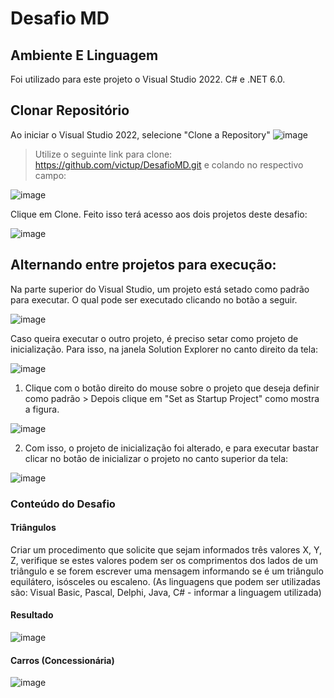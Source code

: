 # Desafio MD

## Ambiente E Linguagem
Foi utilizado para este projeto o Visual Studio 2022. C# e .NET 6.0.

## Clonar Repositório
Ao iniciar o Visual Studio 2022, selecione "Clone a Repository"
![image](https://user-images.githubusercontent.com/38474570/209268171-060a57fb-22b7-4382-bb95-57d171afaf33.png)

>Utilize o seguinte link para clone: https://github.com/victup/DesafioMD.git e colando no respectivo campo: 

![image](https://user-images.githubusercontent.com/38474570/209268353-0d4cf0c9-5e7a-4a31-9540-34692b482069.png)

Clique em Clone. Feito isso terá acesso aos dois projetos deste desafio: 

![image](https://user-images.githubusercontent.com/38474570/209268498-44c56df8-6711-4938-a4d5-171c0a4fa453.png)


## Alternando entre projetos para execução:

Na parte superior do Visual Studio, um projeto está setado como padrão para executar. O qual pode ser executado clicando no botão a seguir.

![image](https://user-images.githubusercontent.com/38474570/209268852-cae8a622-a8e9-4c2a-b60f-35032d7c3102.png)

Caso queira executar o outro projeto, é preciso setar como projeto de inicialização. Para isso, na janela Solution Explorer no canto direito da tela:

![image](https://user-images.githubusercontent.com/38474570/209269019-30c22cd3-452e-4223-949b-df0c7409137f.png)

1. Clique com o botão direito do mouse sobre o projeto que deseja definir como padrão > Depois clique em  "Set as Startup Project" como mostra a figura.

![image](https://user-images.githubusercontent.com/38474570/209269093-7ef07516-9097-48bd-b467-650a857a5b63.png)

2. Com isso, o projeto de inicialização foi alterado, e para executar bastar clicar no botão de inicializar o projeto no canto superior da tela:

![image](https://user-images.githubusercontent.com/38474570/209269231-ad26012c-7bdc-41ad-86a5-190cd55db7df.png)



### Conteúdo do Desafio

#### Triângulos
Criar um procedimento que solicite que sejam informados três valores X, Y, Z, verifique se estes valores podem ser os comprimentos dos lados de um triângulo e se forem escrever uma mensagem informando se é um triângulo equilátero, isósceles ou escaleno. (As linguagens que podem ser utilizadas são:  Visual Basic, Pascal, Delphi, Java, C# - informar a linguagem utilizada)

#### Resultado
![image](https://user-images.githubusercontent.com/38474570/209268596-cf523d47-8d6e-4e0b-9522-09070f7b4043.png)

#### Carros (Concessionária)

![image](https://user-images.githubusercontent.com/38474570/209269376-938bc8e8-d5a5-4161-98eb-009080da8866.png)

